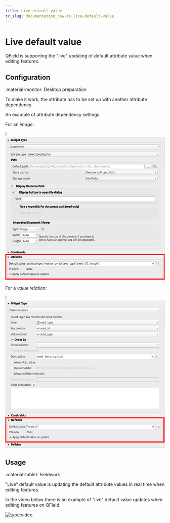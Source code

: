 ```yaml
---
title: Live default value
tx_slug: documentation_how-to_live-default-value
---
```


# Live default value

QField is supporting the "live" updating of default attribute value
when editing features.

## Configuration
:material-monitor: Desktop preparation

To make it work, the attribute has to be set up with another attribute
dependency.

An example of attribute dependency settings

For an *image*:

!![live default value image](../../assets/images/live_default1.png)

For a *value relation*:

!![live default value relation](../../assets/images/live_default2.png)

## Usage
:material-tablet: Fieldwork

"Live" default value is updating the default attribute values in real time when
editing features.

In the video below there is an example of "live" default value updates
when editing features on QField.

![type:video](https://player.vimeo.com/video/607220411)<!-- markdown-link-check-disable-line -->
